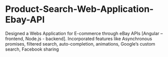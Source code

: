 # Product-Search-Web-Application-Ebay-API
Designed a Webs Application for E-commerce through eBay APIs [Angular – frontend, Node.js - backend]. Incorporated features like Asynchronous promises, filtered search, auto-completion, animations, Google’s custom search, Facebook sharing
